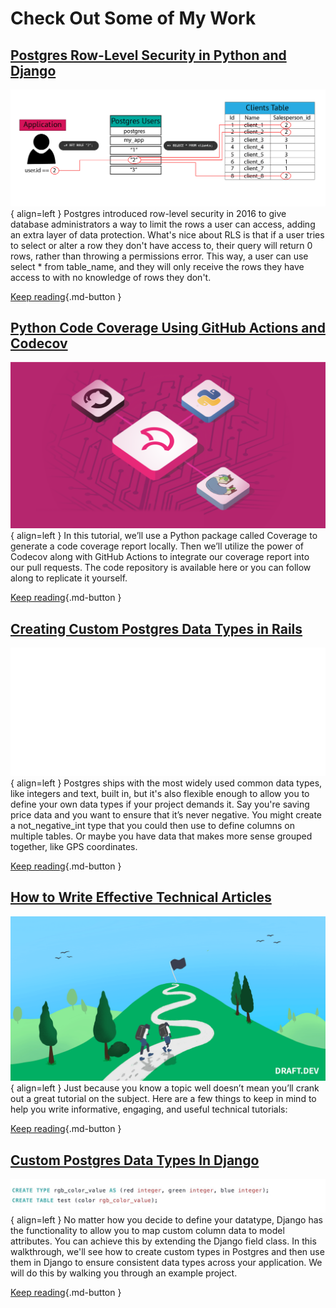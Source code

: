 # Check Out Some of My Work

## [Postgres Row-Level Security in Python and Django](https://pganalyze.com/blog/postgres-row-level-security-django-python)
![Placeholder](images/postgres-row-level-security-django.png){ align=left }
Postgres introduced row-level security in 2016 to give database administrators a way to limit the rows a user can access, adding an extra layer of data protection. What's nice about RLS is that if a user tries to select or alter a row they don't have access to, their query will return 0 rows, rather than throwing a permissions error. This way, a user can use select * from table_name, and they will only receive the rows they have access to with no knowledge of rows they don't. 

[Keep reading](https://pganalyze.com/blog/postgres-row-level-security-django-python){.md-button }

## [Python Code Coverage Using GitHub Actions and Codecov](https://about.codecov.io/blog/python-code-coverage-using-github-actions-and-codecov/)
![Placeholder](images/codecove.png){ align=left }
In this tutorial, we’ll use a Python package called Coverage to generate a code coverage report locally. Then we’ll utilize the power of Codecov along with GitHub Actions to integrate our coverage report into our pull requests. The code repository is available here or you can follow along to replicate it yourself. 

[Keep reading](https://about.codecov.io/blog/python-code-coverage-using-github-actions-and-codecov/){.md-button }

## [Creating Custom Postgres Data Types in Rails](https://pganalyze.com/blog/custom-postgres-data-types-ruby-rails)
![Placeholder](images/rails_custom_data_types.svg){ align=left }
Postgres ships with the most widely used common data types, like integers and text, built in, but it's also flexible enough to allow you to define your own data types if your project demands it. Say you're saving price data and you want to ensure that it’s never negative. You might create a not_negative_int type that you could then use to define columns on multiple tables. Or maybe you have data that makes more sense grouped together, like GPS coordinates. 

[Keep reading](https://pganalyze.com/blog/custom-postgres-data-types-ruby-rails){.md-button }

## [How to Write Effective Technical Articles](https://draft.dev/learn/posts/technical-tutorials)
![Placeholder](images/technical-tutorial.png){ align=left }
Just because you know a topic well doesn’t mean you’ll crank out a great tutorial on the subject. Here are a few things to keep in mind to help you write informative, engaging, and useful technical tutorials:

[Keep reading](https://draft.dev/learn/posts/technical-tutorials){.md-button }


## [Custom Postgres Data Types In Django](https://pganalyze.com/blog/custom-postgres-data-types-django-python)
![Placeholder](images/django_custom_data.jpeg){ align=left }
No matter how you decide to define your datatype, Django has the functionality to allow you to map custom column data to model attributes. You can achieve this by extending the Django field class. In this walkthrough, we'll see how to create custom types in Postgres and then use them in Django to ensure consistent data types across your application. We will do this by walking you through an example project.

[Keep reading](https://pganalyze.com/blog/custom-postgres-data-types-django-python){.md-button }